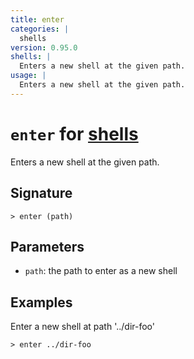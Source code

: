 ```yaml
---
title: enter
categories: |
  shells
version: 0.95.0
shells: |
  Enters a new shell at the given path.
usage: |
  Enters a new shell at the given path.
---
```


# `enter` for [shells](/commands/categories/shells.md)

<div class='command-title'>Enters a new shell at the given path.</div>

## Signature

```> enter (path)```

## Parameters

 -  `path`: the path to enter as a new shell

## Examples

Enter a new shell at path '../dir-foo'
```nu
> enter ../dir-foo

```
